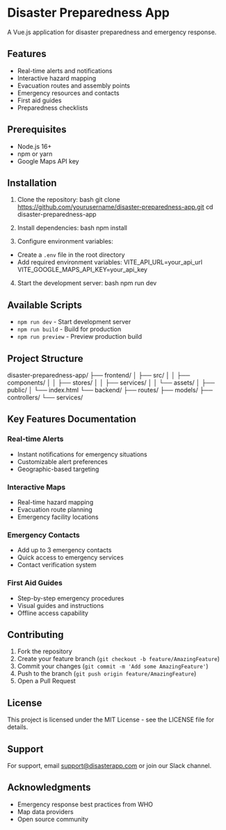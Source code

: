 # Disaster Preparedness App

A Vue.js application for disaster preparedness and emergency response.

## Features

- Real-time alerts and notifications
- Interactive hazard mapping
- Evacuation routes and assembly points
- Emergency resources and contacts
- First aid guides
- Preparedness checklists

## Prerequisites

- Node.js 16+
- npm or yarn
- Google Maps API key

## Installation

1. Clone the repository:
bash
git clone https://github.com/yourusername/disaster-preparedness-app.git
cd disaster-preparedness-app

2. Install dependencies:
bash
npm install

3. Configure environment variables:
- Create a `.env` file in the root directory
- Add required environment variables:
VITE_API_URL=your_api_url
VITE_GOOGLE_MAPS_API_KEY=your_api_key

4. Start the development server:
bash
npm run dev

## Available Scripts

- `npm run dev` - Start development server
- `npm run build` - Build for production
- `npm run preview` - Preview production build

## Project Structure
disaster-preparedness-app/
├── frontend/
│ ├── src/
│ │ ├── components/
│ │ ├── stores/
│ │ ├── services/
│ │ └── assets/
│ ├── public/
│ └── index.html
└── backend/
├── routes/
├── models/
├── controllers/
└── services/

## Key Features Documentation

### Real-time Alerts
- Instant notifications for emergency situations
- Customizable alert preferences
- Geographic-based targeting

### Interactive Maps
- Real-time hazard mapping
- Evacuation route planning
- Emergency facility locations

### Emergency Contacts
- Add up to 3 emergency contacts
- Quick access to emergency services
- Contact verification system

### First Aid Guides
- Step-by-step emergency procedures
- Visual guides and instructions
- Offline access capability

## Contributing

1. Fork the repository
2. Create your feature branch (`git checkout -b feature/AmazingFeature`)
3. Commit your changes (`git commit -m 'Add some AmazingFeature'`)
4. Push to the branch (`git push origin feature/AmazingFeature`)
5. Open a Pull Request

## License

This project is licensed under the MIT License - see the LICENSE file for details.

## Support

For support, email support@disasterapp.com or join our Slack channel.

## Acknowledgments

- Emergency response best practices from WHO
- Map data providers
- Open source community